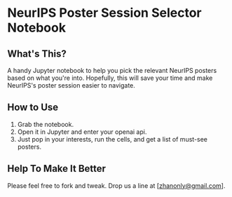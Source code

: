 # NeurIPS Poster Session Selector Notebook

## What's This?
A handy Jupyter notebook to help you pick the relevant NeurIPS posters based on what you're into. Hopefully, this will save your time and make NeurIPS's poster session easier to navigate.

## How to Use
1. Grab the notebook.
2. Open it in Jupyter and enter your openai api.
3. Just pop in your interests, run the cells, and get a list of must-see posters.

## Help To Make It Better
Please feel free to fork and tweak.
Drop us a line at [zhanonly@gmail.com].
